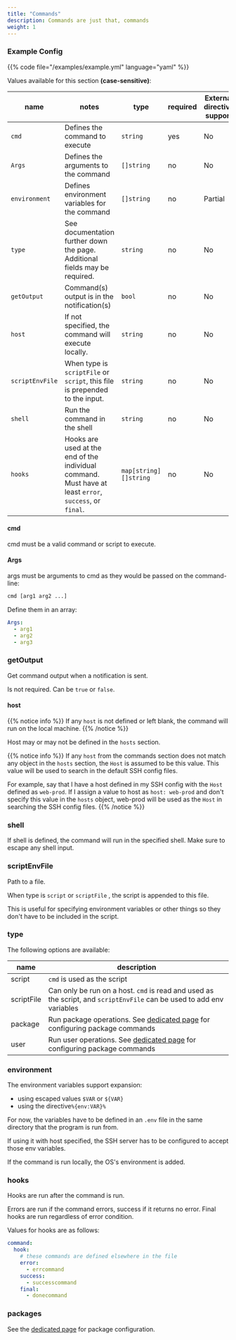 ```yaml
---
title: "Commands"
description: Commands are just that, commands
weight: 1
---
```




### Example Config

{{% code file="/examples/example.yml" language="yaml" %}}

Values available for this section **(case-sensitive)**:

| name            | notes                                                                                                   | type                  | required | External directive support |
| ----------------| ------------------------------------------------------------------------------------------------------- | --------------------- | -------- |----------------------------|
| `cmd`           | Defines the command to execute                                                                          | `string`              | yes      | No                         |
| `Args`          | Defines the arguments to the command                                                                    | `[]string`            | no       | No                         |
| `environment`   | Defines environment variables for the command                                                           | `[]string`            | no       | Partial                    |
| `type`          | See documentation further down the page. Additional fields may be required.                             | `string`              | no       | No                         |
| `getOutput`     | Command(s) output is in the notification(s)                                                             | `bool`                | no       | No                         |
| `host`          | If not specified, the command will execute locally.                                                     | `string`              | no       | No                         |
| `scriptEnvFile` | When type is `scriptFile` or `script`, this file is prepended to the input.                             | `string`              | no       | No                         |
| `shell`         | Run the command in the shell                                                                            | `string`              | no       | No                         |
| `hooks`         | Hooks are used at the end of the individual command. Must have at least `error`, `success`, or `final`. | `map[string][]string` | no       | No                         |

#### cmd

cmd must be a valid command or script to execute.

#### Args

args must be arguments to cmd as they would be passed on the command-line:

```sh
cmd [arg1 arg2 ...]
```

Define them in an array:

```yaml
Args:
  - arg1
  - arg2
  - arg3
```

### getOutput

Get command output when a notification is sent.

Is not required. Can be `true` or `false`.

#### host

{{% notice info %}}
If any `host` is not defined or left blank, the command will run on the local machine.
{{% /notice %}}

Host may or may not be defined in the `hosts` section.

{{% notice info %}}
If any `host` from the commands section does not match any object in the `hosts` section, the `Host` is assumed to be this value. This value will be used to search in the default SSH config files.

For example, say that I have a host defined in my SSH config with the `Host` defined as `web-prod`.
If I assign a value to host as `host: web-prod` and don't specify this value in the `hosts` object, web-prod will be used as the `Host` in searching the SSH config files.
{{% /notice %}}

### shell

If shell is defined, the command will run in the specified shell.
Make sure to escape any shell input.

### scriptEnvFile

Path to a file.

When type is `script` or `scriptFile` , the script is appended to this file.

This is useful for specifying environment variables or other things so they don't have to be included in the script.

### type

The following options are available:

| name | description |
| --- | --- |
| script | `cmd` is used as the script |
| scriptFile | Can only be run on a host. `cmd` is read and used as the script, and `scriptEnvFile` can be used to add env variables |
| package | Run package operations. See [dedicated page](/config/packages) for configuring package commands |
| user | Run user operations. See [dedicated page](/config/user-commands) for configuring package commands |

### environment

The environment variables support expansion:

- using escaped values `$VAR` or `${VAR}`
- using the directive`%{env:VAR}%`

For now, the variables have to be defined in an `.env` file in the same directory that the program is run from.

If using it with host specified, the SSH server has to be configured to accept those env variables.

If the command is run locally, the OS's environment is added.

### hooks

Hooks are run after the command is run.

Errors are run if the command errors, success if it returns no error. Final hooks are run regardless of error condition.

Values for hooks are as follows:

```yaml
command:
  hook:
    # these commands are defined elsewhere in the file
    error:
      - errcommand
    success:
      - successcommand
    final:
      - donecommand
```

### packages

See the [dedicated page](/config/packages) for package configuration.
